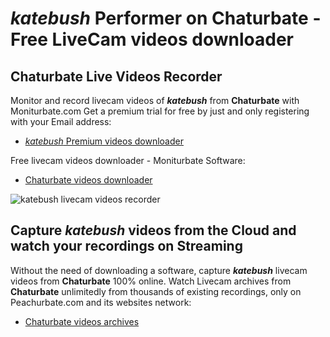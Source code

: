 # _katebush_ Performer on Chaturbate - Free LiveCam videos downloader

## Chaturbate Live Videos Recorder

Monitor and record livecam videos of **_katebush_** from **Chaturbate** with Moniturbate.com
Get a premium trial for free by just and only registering with your Email address:
* [_katebush_ Premium videos downloader](https://moniturbate.com/request-demo-licence-key.html)

Free livecam videos downloader - Moniturbate Software:
* [Chaturbate videos downloader](https://moniturbate.com/moniturbate-download-software.html)

![_katebush_ livecam videos recorder](https://peachurnet.com/templates/moniturbate-software.png)


## Capture _katebush_ videos from the Cloud and watch your recordings on Streaming

Without the need of downloading a software, capture **_katebush_** livecam videos from **Chaturbate** 100% online.
Watch Livecam archives from **Chaturbate** unlimitedly from thousands of existing recordings, only on Peachurbate.com and its websites network:
* [Chaturbate videos archives](https://peachurnet.com/)